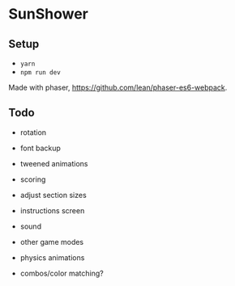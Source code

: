 # SunShower

## Setup

- `yarn`
- `npm run dev`

Made with phaser, https://github.com/lean/phaser-es6-webpack.

## Todo
- rotation

- font backup
- tweened animations
- scoring

- adjust section sizes

- instructions screen
- sound
- other game modes
- physics animations
- combos/color matching?